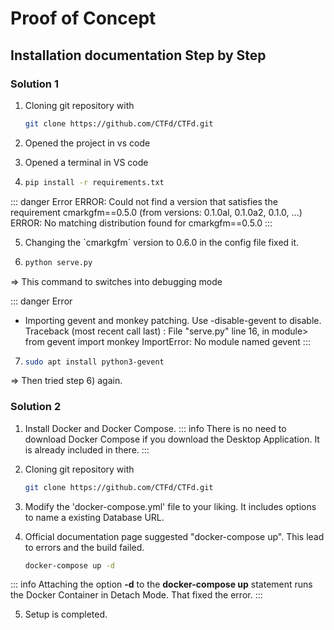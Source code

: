 # Proof of Concept

## Installation documentation Step by Step

###     Solution 1

1) Cloning git repository with
   ```bash
   git clone https://github.com/CTFd/CTFd.git

2) Opened the project in vs code

3) Opened a terminal in VS code

4) ```bash
   pip install -r requirements.txt

 ::: danger Error
ERROR: Could not find a version that satisfies the requirement cmarkgfm==0.5.0 (from versions: 0.1.0al, 0.1.0a2, 0.1.0, ...)
ERROR: No matching distribution found for cmarkgfm==0.5.0
:::

5)	Changing the `cmarkgfm´ version to 0.6.0 in the config file fixed it.

6) ```bash
   python serve.py

  => This command to switches into debugging mode

  ::: danger Error
  * Importing gevent and monkey patching. Use -disable-gevent to disable.
  Traceback (most recent call last) :
  File "serve.py"
  line 16, in module>
  from gevent import monkey
  ImportError: No module named gevent
  :::
7) ```bash
   sudo apt install python3-gevent
  => Then tried step 6) again.

### Solution 2

1) Install Docker and Docker Compose.
::: info
There is no need to download Docker Compose if you download the Desktop Application. It is already included in there.
:::

2) Cloning git repository with
   ```bash
   git clone https://github.com/CTFd/CTFd.git

3) Modify the 'docker-compose.yml' file to your liking. It includes options to name a existing Database URL.

4) Official documentation page suggested "docker-compose up". This lead to errors and the build failed.
   ```bash
   docker-compose up -d
::: info
Attaching the option **-d** to the **docker-compose up** statement runs the Docker Container in Detach Mode. That fixed the error.
:::

5) Setup is completed.
